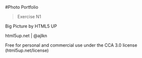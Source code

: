 #Photo Portfolio

> Exercise N1



Big Picture by HTML5 UP

html5up.net | @ajlkn

Free for personal and commercial use under the CCA 3.0 license (html5up.net/license)